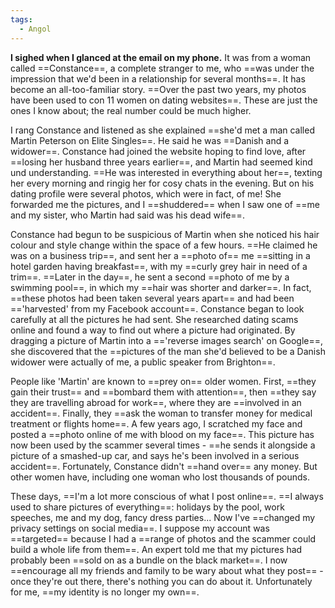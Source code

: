 ```yaml
---
tags:
  - Angol
---
```

**I sighed when I glanced at the email on my phone.** It was from a woman called ==Constance==, a complete stranger to me, who ==was under the impression that we'd been in a relationship for several months==. It has become an all-too-familiar story. ==Over the past two years, my photos have been used to con 11 women on dating websites==. These are just the ones I know about; the real number could be much higher.

I rang Constance and listened as she explained ==she'd met a man called Martin Peterson on Elite Singles==. He said he was ==Danish and a widower==. Constance had joined the website hoping to find love, after ==losing her husband three years earlier==, and Martin had seemed kind und understanding. ==He was interested in everything about her==, texting her every morning and ringig her for cosy chats in the evening. But on his dating profile were several photos, which were in fact, of me! She forwarded me the pictures, and I ==shuddered== when I saw one of ==me and my sister, who Martin had said was his dead wife==.

Constance had begun to be suspicious of Martin when she noticed his hair colour and style change within the space of a few hours. ==He claimed he was on a business trip==, and sent her a ==photo of== me ==sitting in a hotel garden having breakfast==, with my ==curly grey hair in need of a trim==. ==Later in the day==, he sent a second ==photo of me by a swimming pool==, in which my ==hair was shorter and darker==. In fact, ==these photos had been taken several years apart== and had been =='harvested' from my Facebook account==. Constance began to look carefully at all the pictures he had sent. She researched dating scams online and found a way to find out where a picture had originated. By dragging a picture of Martin into a =='reverse images search' on Google==, she discovered that the ==pictures of the man she'd believed to be a Danish widower were actually of me, a public speaker from Brighton==.

People like 'Martin' are known to ==prey on== older women. First, ==they gain their trust== and ==bombard them with attention==, then ==they say they are travelling abroad for work==, where they are ==involved in an accident==. Finally, they ==ask the woman to transfer money for medical treatment or flights home==. A few years ago, I scratched my face and posted a ==photo online of me with blood on my face==. This picture has now been used by the scammer several times - ==he sends it alongside a picture of a smashed-up car, and says he's been involved in a serious accident==. Fortunately, Constance didn't ==hand over== any money. But other women have, including one woman who lost thousands of pounds.

These days, ==I'm a lot more conscious of what I post online==. ==I always used to share pictures of everything==: holidays by the pool, work speeches, me and my dog, fancy dress parties... Now I've ==changed my privacy settings on social media==. I suppose my account was ==targeted== because I had a ==range of photos and the scammer could build a whole life from them==. An expert told me that my pictures had probably been ==sold on as a bundle on the black market==. I now ==encourage all my friends and family to be wary about what they post== - once they're out there, there's nothing you can do about it. Unfortunately for me, ==my identity is no longer my own==.